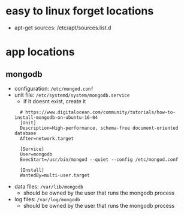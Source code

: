 # easy to linux forget locations
 - apt-get sources: /etc/apt/sources.list.d


# app locations
## mongodb
  - configuration: `/etc/mongod.conf`
  - unit file: `/etc/systemd/system/mongodb.service`
    + if it doesnt exist, create it
    ```
      # https://www.digitalocean.com/community/tutorials/how-to-install-mongodb-on-ubuntu-16-04
      [Unit]
      Description=High-performance, schema-free document-oriented database
      After=network.target

      [Service]
      User=mongodb
      ExecStart=/usr/bin/mongod --quiet --config /etc/mongod.conf

      [Install]
      WantedBy=multi-user.target
    ```
  - data files: `/var/lib/mongodb`
    + should be owned by the user that runs the mongodb process
  - log files: `/var/log/mongodb`
    + should be owned by the user that runs the mongodb process
